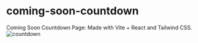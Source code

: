 # coming-soon-countdown
Coming Soon Countdown Page: Made with Vite + React and Tailwind CSS.
![countdown](https://github.com/mehar0ali/coming-soon-countdown/assets/108994001/90b6421c-27b6-4d98-b7ad-c2d40d487380)
